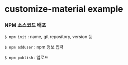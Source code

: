 # customize-material example


### NPM 소스코드 배포

`$ npm init` : name, git repository, version 등

`$ npm adduser` : npm 정보 입력

`$ npm publish` : 업로드
